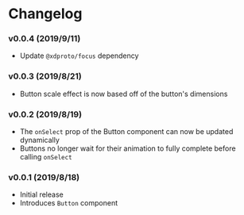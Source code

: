 # Changelog

### v0.0.4 (2019/9/11)

- Update `@xdproto/focus` dependency

### v0.0.3 (2019/8/21)

- Button scale effect is now based off of the button's dimensions

### v0.0.2 (2019/8/19)

- The `onSelect` prop of the Button component can now be updated dynamically
- Buttons no longer wait for their animation to fully complete before calling `onSelect`

### v0.0.1 (2019/8/18)

- Initial release
- Introduces `Button` component
